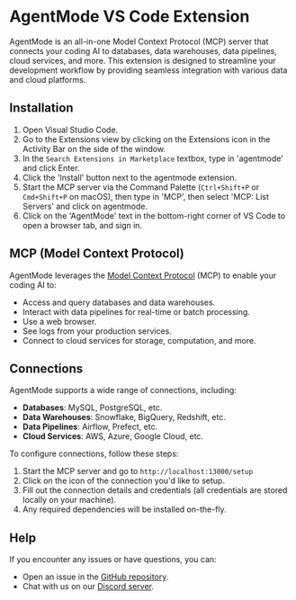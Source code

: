 # AgentMode VS Code Extension

AgentMode is an all-in-one Model Context Protocol (MCP) server that connects your coding AI to databases, data warehouses, data pipelines, cloud services, and more. This extension is designed to streamline your development workflow by providing seamless integration with various data and cloud platforms.

## Installation

1. Open Visual Studio Code.
2. Go to the Extensions view by clicking on the Extensions icon in the Activity Bar on the side of the window.
3. In the `Search Extensions in Marketplace` textbox, type in 'agentmode' and click Enter.
5. Click the 'Install' button next to the agentmode extension.
6. Start the MCP server via the Command Palette (`Ctrl+Shift+P` or `Cmd+Shift+P` on macOS), then type in 'MCP', then select 'MCP: List Servers' and click on agentmode.
7. Click on the 'AgentMode' text in the bottom-right corner of VS Code to open a browser tab, and sign in.

## MCP (Model Context Protocol)

AgentMode leverages the [Model Context Protocol](https://modelcontextprotocol.io) (MCP) to enable your coding AI to:
- Access and query databases and data warehouses.
- Interact with data pipelines for real-time or batch processing.
- Use a web browser.
- See logs from your production services.
- Connect to cloud services for storage, computation, and more.

## Connections

AgentMode supports a wide range of connections, including:
- **Databases**: MySQL, PostgreSQL, etc.
- **Data Warehouses**: Snowflake, BigQuery, Redshift, etc.
- **Data Pipelines**: Airflow, Prefect, etc.
- **Cloud Services**: AWS, Azure, Google Cloud, etc.

To configure connections, follow these steps:
1. Start the MCP server and go to `http://localhost:13000/setup`
2. Click on the icon of the connection you'd like to setup.
3. Fill out the connection details and credentials (all credentials are stored locally on your machine).
4. Any required dependencies will be installed on-the-fly.

## Help

If you encounter any issues or have questions, you can:
- Open an issue in the [GitHub repository](https://github.com/agentmode/extension).
- Chat with us on our [Discord server]().